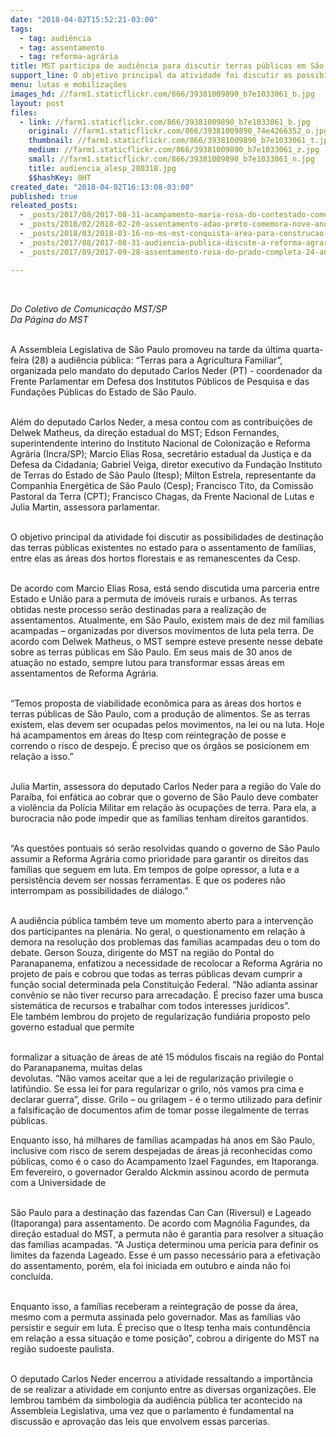 ```yaml
---
date: "2018-04-02T15:52:21-03:00"
tags:
  - tag: audiência
  - tag: assentamento
  - tag: reforma-agrária
title: MST participa de audiência para discutir terras públicas em São Paulo
support_line: O objetivo principal da atividade foi discutir as possibilidades de destinação das terras públicas existentes no estado para o assentamento de famílias
menu: lutas e mobilizações
images_hd: //farm1.staticflickr.com/866/39381009890_b7e1033061_b.jpg
layout: post
files:
  - link: //farm1.staticflickr.com/866/39381009890_b7e1033061_b.jpg
    original: //farm1.staticflickr.com/866/39381009890_74e4266352_o.jpg
    thumbnail: //farm1.staticflickr.com/866/39381009890_b7e1033061_t.jpg
    medium: //farm1.staticflickr.com/866/39381009890_b7e1033061_z.jpg
    small: //farm1.staticflickr.com/866/39381009890_b7e1033061_n.jpg
    title: audiencia_alesp_280318.jpg
    $$hashKey: 0HT
created_date: "2018-04-02T16:13:08-03:00"
published: true
releated_posts:
  - _posts/2017/08/2017-08-31-acampamento-maria-rosa-do-contestado-comemora-dois-anos-de-agroecologia-e-resistencia.md
  - _posts/2018/02/2018-02-20-assentamento-adao-preto-comemora-nove-anos-de-luta-e-resistencia-no-extremo-sul-da-bahia.md
  - _posts/2018/03/2018-03-16-no-ms-mst-conquista-area-para-construcao-de-assentamento.md
  - _posts/2017/08/2017-08-31-audiencia-publica-discute-a-reforma-agraria-nas-terras-publicas-do-sudoeste-paulista.md
  - _posts/2017/09/2017-09-28-assentamento-rosa-do-prado-completa-24-anos-de-lutas-resistencia-e-conquistas.md

---
```

<p>&nbsp;</p>

<p><em>Do&nbsp;Coletivo de Comunica&ccedil;&atilde;o MST/SP<br />
Da P&aacute;gina do MST&nbsp;</em></p>

<p><br />
A Assembleia Legislativa de S&atilde;o Paulo promoveu na tarde da &uacute;ltima quarta-feira (28) a audi&ecirc;ncia p&uacute;blica: &ldquo;Terras para a Agricultura Familiar&rdquo;, organizada pelo mandato do deputado Carlos Neder (PT) - coordenador da Frente Parlamentar em Defesa dos Institutos P&uacute;blicos de Pesquisa e das Funda&ccedil;&otilde;es P&uacute;blicas do Estado de S&atilde;o Paulo.</p>

<p><br />
Al&eacute;m do deputado Carlos Neder, a mesa contou com as contribui&ccedil;&otilde;es de Delwek Matheus, da dire&ccedil;&atilde;o estadual do MST; Edson Fernandes, superintendente interino do Instituto Nacional de Coloniza&ccedil;&atilde;o e Reforma Agr&aacute;ria (Incra/SP); Marcio Elias Rosa, secret&aacute;rio estadual da Justi&ccedil;a e da Defesa da Cidadania; Gabriel Veiga, diretor executivo da Funda&ccedil;&atilde;o Instituto de Terras do Estado de S&atilde;o Paulo (Itesp); Milton Estrela, representante da Companhia Energ&eacute;tica de S&atilde;o Paulo (Cesp); Francisco Tito, da Comiss&atilde;o Pastoral da Terra (CPT); Francisco Chagas, da Frente Nacional de Lutas e Julia Martin, assessora parlamentar.</p>

<p><br />
O objetivo principal da atividade foi discutir as possibilidades de destina&ccedil;&atilde;o das terras p&uacute;blicas existentes no estado para o assentamento de fam&iacute;lias, entre elas as &aacute;reas dos hortos florestais e as remanescentes da Cesp.</p>

<p><br />
De acordo com Marcio Elias Rosa, est&aacute; sendo discutida uma parceria entre Estado e Uni&atilde;o para a permuta de im&oacute;veis rurais e urbanos. As terras obtidas neste processo ser&atilde;o destinadas para a realiza&ccedil;&atilde;o de assentamentos. Atualmente, em S&atilde;o Paulo, existem mais de dez mil fam&iacute;lias acampadas &ndash; organizadas por diversos movimentos de luta pela terra. De acordo com Delwek Matheus, o MST sempre esteve presente nesse debate sobre as terras p&uacute;blicas em S&atilde;o Paulo. Em seus mais de 30 anos de atua&ccedil;&atilde;o no estado, sempre lutou para transformar essas &aacute;reas em assentamentos de Reforma Agr&aacute;ria.</p>

<p><br />
&ldquo;Temos proposta de viabilidade econ&ocirc;mica para as &aacute;reas dos hortos e terras p&uacute;blicas de S&atilde;o Paulo, com a produ&ccedil;&atilde;o de alimentos. Se as terras existem, elas devem ser ocupadas pelos movimentos, na lei ou na luta. Hoje h&aacute; acampamentos em &aacute;reas do Itesp com reintegra&ccedil;&atilde;o de posse e correndo o risco de despejo. &Eacute; preciso que os &oacute;rg&atilde;os se posicionem em rela&ccedil;&atilde;o a isso.&rdquo;</p>

<p><br />
Julia Martin, assessora do deputado Carlos Neder para a regi&atilde;o do Vale do Para&iacute;ba, foi enf&aacute;tica ao cobrar que o governo de S&atilde;o Paulo deve combater a viol&ecirc;ncia da Pol&iacute;cia Militar em rela&ccedil;&atilde;o &agrave;s ocupa&ccedil;&otilde;es de terra. Para ela, a burocracia n&atilde;o pode impedir que as fam&iacute;lias tenham direitos garantidos.</p>

<p><br />
&ldquo;As quest&otilde;es pontuais s&oacute; ser&atilde;o resolvidas quando o governo de S&atilde;o Paulo assumir a Reforma Agr&aacute;ria como prioridade para garantir os direitos das fam&iacute;lias que seguem em luta. Em tempos de golpe opressor, a luta e a persist&ecirc;ncia devem ser nossas ferramentas. E que os poderes n&atilde;o interrompam as possibilidades de di&aacute;logo.&rdquo;</p>

<p><br />
A audi&ecirc;ncia p&uacute;blica tamb&eacute;m teve um momento aberto para a interven&ccedil;&atilde;o dos participantes na plen&aacute;ria. No geral, o questionamento em rela&ccedil;&atilde;o &agrave; demora na resolu&ccedil;&atilde;o dos problemas das fam&iacute;lias acampadas deu o tom do debate. Gerson Souza, dirigente do MST na regi&atilde;o do Pontal do Paranapanema, enfatizou a necessidade de recolocar a Reforma Agr&aacute;ria no projeto de pa&iacute;s e cobrou que todas as terras p&uacute;blicas devam cumprir a fun&ccedil;&atilde;o social determinada pela Constitui&ccedil;&atilde;o Federal. &ldquo;N&atilde;o adianta assinar conv&ecirc;nio se n&atilde;o tiver recurso para arrecada&ccedil;&atilde;o. &Eacute; preciso fazer uma busca sistem&aacute;tica de recursos e trabalhar com todos interesses jur&iacute;dicos&rdquo;.<br />
Ele tamb&eacute;m lembrou do projeto de regulariza&ccedil;&atilde;o fundi&aacute;ria proposto pelo governo estadual que permite</p>

<p><br />
formalizar a situa&ccedil;&atilde;o de &aacute;reas de at&eacute; 15 m&oacute;dulos fiscais na regi&atilde;o do Pontal do Paranapanema, muitas delas<br />
devolutas. &ldquo;N&atilde;o vamos aceitar que a lei de regulariza&ccedil;&atilde;o privilegie o latif&uacute;ndio. Se essa lei for para regularizar o grilo, n&oacute;s vamos pra cima e declarar guerra&rdquo;, disse. Grilo &ndash; ou grilagem - &eacute; o termo utilizado para definir a falsifica&ccedil;&atilde;o de documentos afim de tomar posse ilegalmente de terras p&uacute;blicas.</p>

<p>Enquanto isso, h&aacute; milhares de fam&iacute;lias acampadas h&aacute; anos em S&atilde;o Paulo, inclusive com risco de serem despejadas de &aacute;reas j&aacute; reconhecidas como p&uacute;blicas, como &eacute; o caso do Acampamento Izael Fagundes, em Itaporanga. Em fevereiro, o governador Geraldo Alckmin assinou acordo de permuta com a Universidade de</p>

<p><br />
S&atilde;o Paulo para a destina&ccedil;&atilde;o das fazendas Can Can (Riversul) e Lageado (Itaporanga) para assentamento. De acordo com Magn&oacute;lia Fagundes, da dire&ccedil;&atilde;o estadual do MST, a permuta n&atilde;o &eacute; garantia para resolver a situa&ccedil;&atilde;o das fam&iacute;lias acampadas. &ldquo;A Justi&ccedil;a determinou uma per&iacute;cia para definir os limites da fazenda Lageado. Esse &eacute; um passo necess&aacute;rio para a efetiva&ccedil;&atilde;o do assentamento, por&eacute;m, ela foi iniciada em outubro e ainda n&atilde;o foi conclu&iacute;da.</p>

<p><br />
Enquanto isso, a fam&iacute;lias receberam a reintegra&ccedil;&atilde;o de posse da &aacute;rea, mesmo com a permuta assinada pelo governador. Mas as fam&iacute;lias v&atilde;o persistir e seguir em luta. &Eacute; preciso que o Itesp tenha mais contund&ecirc;ncia em rela&ccedil;&atilde;o a essa situa&ccedil;&atilde;o e tome posi&ccedil;&atilde;o&rdquo;, cobrou a dirigente do MST na regi&atilde;o sudoeste paulista.</p>

<p><br />
O deputado Carlos Neder encerrou a atividade ressaltando a import&acirc;ncia de se realizar a atividade em conjunto entre as diversas organiza&ccedil;&otilde;es. Ele lembrou tamb&eacute;m da simbologia da audi&ecirc;ncia p&uacute;blica ter acontecido na Assembleia Legislativa, uma vez que o parlamento &eacute; fundamental na discuss&atilde;o e aprova&ccedil;&atilde;o das leis que envolvem essas parcerias.</p>
